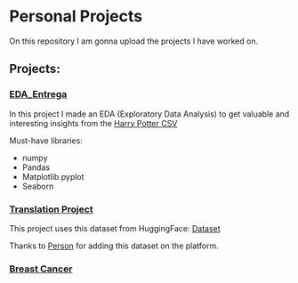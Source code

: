 # Personal Projects

On this repository I am gonna upload the projects I have worked on.

## Projects:

### [EDA_Entrega](https://github.com/CanaryBrianArmas/Personal_Projects/tree/main/EDA_Entrega)

In this project I made an EDA (Exploratory Data Analysis) to get valuable and interesting insights from the [Harry Potter CSV](https://www.kaggle.com/datasets/gulsahdemiryurek/harry-potter-dataset)

Must-have libraries:
* numpy
* Pandas
* Matplotlib.pyplot
* Seaborn


### [Translation Project](https://github.com/CanaryBrianArmas/Personal_Projects/tree/main/Deep_Learning/NLP/Helsinki_Opus_Books)

This project uses this dataset from HuggingFace: [Dataset](https://huggingface.co/datasets/Helsinki-NLP/opus_books)

Thanks to [Person](https://github.com/abhishekkrthakur) for adding this dataset on the platform.


### [Breast Cancer](https://github.com/CanaryBrianArmas/Personal_Projects/tree/main/Machine_Learning/BreastCancer_ML)
